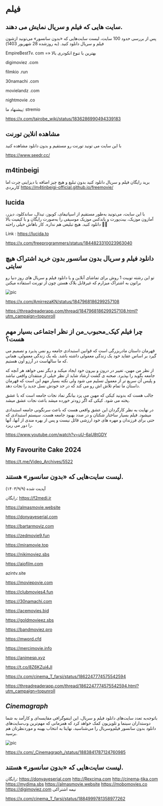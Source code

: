 # فیلم

## سایت هایی که فیلم و سریال نمایش می دهند.

پس از بررسی حدود 100 سایت، لیست سایت‌هایی که «بدون سانسور» می‌تونید ازشون فیلم و سریال دانلود کنید. (به روزشده 28 شهریور 1403)

EmpireBestTv. com =» بهترین با تنوع انکودری بالا

digimoviez .com

filmkio .run

30namachi .com

movielandz .com

nightmovie .co

پیشنهاد ما:
stremio

https://x.com/tajrobe_wiki/status/1836286990494339183


## مشاهده انلاین تورنت

با این سایت می تونید تورنت رو مستقیم و بدون دانلود مشاهده کنید

https://www.seedr.cc/


## m4tinbeigi

برید رایگان فیلم و سریال دانلود کنید
بدون تبلیغ و هیچ چیز اضافه
با دیزاینی چرت اما کاربردی
https://m4tinbeigi-official.github.io/freemovie/



## lucida

با این سایت، می‌تونید به‌طور مستقیم از اسپاتیفای، کوبوز، تیدال، ساندکلود، دیزر، آمازون موزیک، بیت‌پورت و یاندکس موزیک موسیقی را به‌صورت رایگان و با کیفیت بالا دانلود کنید. هیچ تبلیغی هم نداره.
 کار باهاش خیلی راحته 🧑‍💻

Link :
https://lucida.to

https://x.com/freeprogrammers/status/1844823310023963040


## دانلود فیلم و سریال بدون سانسور بدون خرید اشتراک هیچ سایتی

تو این رشته توییت 1 روش برای تماشای آنلاین و یا دانلود فیلم و سریال های روز دنیا رو براتون به اشتراک میزارم که غیرقابل بلاک هستن چون از تورنت استفاده میکنن

![pic](https://pbs.twimg.com/media/GaVI1BRWsAATDLA?format=jpg&name=small)

https://x.com/AmirrezaKN/status/1847968186299257108

https://threadreaderapp.com/thread/1847968186299257108.html?utm_campaign=topunroll


## چرا فیلم کیک_محبوب_من از نظر اجتماعی بسیار مهم هست؟

قهرمان داستان مادربزرگی است که قوانین استبدادی جامعه رو نمی پذیرد و تصمیم می گیرد بر اساس عقاید خود یک زندگی معمولی داشته باشد. بله یک زندگی معمولی، همانی که ما سالهاست در آرزو اون هستیم.

از نظر من مهین، تغییر در درون و بیرون خود ایجاد میکند و دیگر نمی خواهد هر آنچه که جامعه بگوید را بپذیرد. صحنه ی گشت ارشاد شاید از نظر خیلی از منتقدان واقعی نباشد و پلیس آن سریع تر از معمول تسلیم می شود ولی نکته بسیار مهم این است که قهرمان داستان ما تمام تلاش اش رو می کند که در حد خودش نسل جدید را نجات دهد.

جالب هست که بدونید کیکی که مهین می پزد بیانگر نماد نجات جامعه است که با عشق پخته می شود. کیکی که اگر زودتر خورده میشد باعث نجات عشق میشد.

در نهایت به نظر کارگردان این عشق واقعی هست که باعث سرنگونی جامعه استبدادی میشود. فیلم بسیار ساختار شکنان و در صدد بهبود جامعه هست. سیستم استبدادی که حتی برای فرزندان و مهره های خود ارزشی قائل نیست و پس از بهره مندی از آنها، آنها را دور می ریزد.

https://www.youtube.com/watch?v=uU-6aU8tGDY

## My Favourite Cake 2024

https://t.me/Video_Archives/5522


## لیست سایت‌هایی که «بدون سانسور» هستند.
(۱۴۰۳/۹/۹) آپدیت شده 

رایگان:
https://f2medi.ir

https://almasmovie.website

https://donyayeserial.com

https://bartarmoviz.com

https://zedmovie9.fun

https://miramovie.top

https://nikimoviez.sbs

https://aiofilm.com

azintv.site

https://moviepovie.com

https://clubmovies4.fun

https://30namachi.com

https://acemovies.bid

https://goldmovieez.sbs

https://bandmoviez.pro

https://mword.cfd

https://mercimovie.info

https://animesp.xyz

https://t.co/8Z6KZui4JI

https://x.com/cinema_T_farsi/status/1862247774575542594

https://threadreaderapp.com/thread/1862247774575542594.html?utm_campaign=topunroll



## _Cinemagraph_

باتوجه‌به تعدد سایت‌های دانلود فیلم و سریال، این اینفوگرافی مقایسه‌ای و کارآمد به شما دوستداران سینما و تلویزیون کمک خواهد کرد که همزمانی که مهم‌ترین وب‌سایت‌های دانلود بدون سانسور فیلم‌وسریال را می‌شناسید، نهایتا به انتخاب بهینه و موردنظرتان هم برسید.

![pic](https://pbs.twimg.com/media/GiTAHeBWMAE57us?format=jpg&name=900x900)

https://x.com/_Cinemagraph_/status/1883841787124760985


## لیست سایت‌هایی که «بدون سانسور» هستند.


رایگان: 
https://donyayeserial.com
http://Rexcima.com
http://cinema-tika.com
https://mydima.sbs
https://almasmovie.website
https://mobomovies.co
https://digimoviez.com نیمه اشتراکی 

https://x.com/cinema_T_farsi/status/1884999781358977262